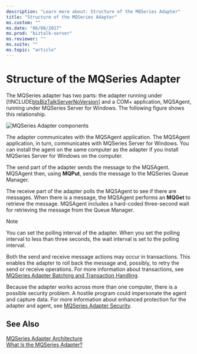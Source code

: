 ```yaml
---
description: "Learn more about: Structure of the MQSeries Adapter"
title: "Structure of the MQSeries Adapter"
ms.custom: ""
ms.date: "06/08/2017"
ms.prod: "biztalk-server"
ms.reviewer: ""
ms.suite: ""
ms.topic: "article"
---
```

# Structure of the MQSeries Adapter
The MQSeries adapter has two parts: the adapter running under [!INCLUDE[btsBizTalkServerNoVersion](../includes/btsbiztalkservernoversion-md.md)] and a COM+ application, MQSAgent, running under MQSeries Server for Windows. The following figure shows this relationship.  
  
 ![MQSeries Adapter components](../core/media/bts-dev-mqoverallstructure.gif "BTS_Dev_MQOverallStructure")  
  
 The adapter communicates with the MQSAgent application. The MQSAgent application, in turn, communicates with MQSeries Server for Windows. You can install the agent on the same computer as the adapter if you install MQSeries Server for Windows on the computer.  
  
 The send part of the adapter sends the message to the MQSAgent. MQSAgent then, using **MQPut**, sends the message to the MQSeries Queue Manager.  
  
 The receive part of the adapter polls the MQSAgent to see if there are messages. When there is a message, the MQSAgent performs an **MQGet** to retrieve the message. MQSAgent includes a hard-coded three-second wait for retrieving the message from the Queue Manager.  
  
> [!NOTE]
>  You can set the polling interval of the adapter. When you set the polling interval to less than three seconds, the wait interval is set to the polling interval.  
  
 Both the send and receive message actions may occur in transactions. This enables the adapter to roll back the message and, possibly, to retry the send or receive operations. For more information about transactions, see [MQSeries Adapter Batching and Transaction Handling](../core/mqseries-adapter-batching-and-transaction-handling.md).  
  
 Because the adapter works across more than one computer, there is a possible security problem. A hostile program could impersonate the agent and capture data. For more information about enhanced protection for the adapter and agent, see [MQSeries Adapter Security](../core/mqseries-adapter-security.md).  
  
## See Also  
 [MQSeries Adapter Architecture](../core/mqseries-adapter-architecture.md)   
 [What Is the MQSeries Adapter?](../core/what-is-the-mqseries-adapter.md)
